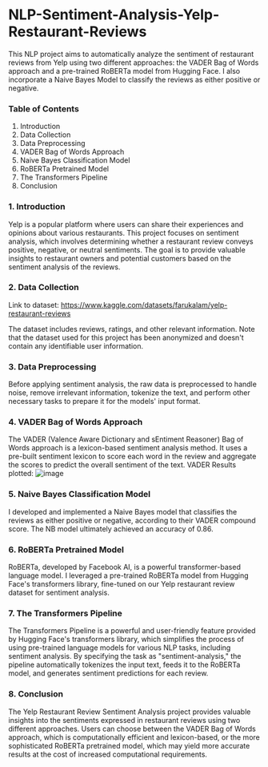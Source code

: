 # NLP-Sentiment-Analysis-Yelp-Restaurant-Reviews

This NLP project aims to automatically analyze the sentiment of restaurant reviews from Yelp using two different approaches: the VADER Bag of Words approach and a pre-trained RoBERTa model from Hugging Face. I also incorporate a Naive Bayes Model to classify the reviews as either positive or negative.

### Table of Contents
1. Introduction
2. Data Collection
3. Data Preprocessing
4. VADER Bag of Words Approach
5. Naive Bayes Classification Model
6. RoBERTa Pretrained Model
7. The Transformers Pipeline
8. Conclusion

### 1. Introduction
Yelp is a popular platform where users can share their experiences and opinions about various restaurants. This project focuses on sentiment analysis, which involves determining whether a restaurant review conveys positive, negative, or neutral sentiments. The goal is to provide valuable insights to restaurant owners and potential customers based on the sentiment analysis of the reviews.

### 2. Data Collection
Link to dataset: https://www.kaggle.com/datasets/farukalam/yelp-restaurant-reviews

The dataset includes reviews, ratings, and other relevant information. Note that the dataset used for this project has been anonymized and doesn't contain any identifiable user information.

### 3. Data Preprocessing
Before applying sentiment analysis, the raw data is preprocessed to handle noise, remove irrelevant information, tokenize the text, and perform other necessary tasks to prepare it for the models' input format.

### 4. VADER Bag of Words Approach
The VADER (Valence Aware Dictionary and sEntiment Reasoner) Bag of Words approach is a lexicon-based sentiment analysis method. It uses a pre-built sentiment lexicon to score each word in the review and aggregate the scores to predict the overall sentiment of the text.
VADER Results plotted:
![image](https://github.com/calebtran7/NLP-Sentiment-Analysis-Yelp-Restaurant-Reviews/assets/121086856/736d41cb-7420-410b-a626-834f3703e0f8)

### 5. Naive Bayes Classification Model
I developed and implemented a Naive Bayes model that classifies the reviews as either positive or negative, according to their VADER compound score. 
The NB model ultimately achieved an accuracy of 0.86. 

### 6. RoBERTa Pretrained Model
RoBERTa, developed by Facebook AI, is a powerful transformer-based language model. I leveraged a pre-trained RoBERTa model from Hugging Face's transformers library, fine-tuned on our Yelp restaurant review dataset for sentiment analysis.

### 7. The Transformers Pipeline
The Transformers Pipeline is a powerful and user-friendly feature provided by Hugging Face's transformers library, which simplifies the process of using pre-trained language models for various NLP tasks, including sentiment analysis. By specifying the task as "sentiment-analysis," the pipeline automatically tokenizes the input text, feeds it to the RoBERTa model, and generates sentiment predictions for each review.

### 8. Conclusion
The Yelp Restaurant Review Sentiment Analysis project provides valuable insights into the sentiments expressed in restaurant reviews using two different approaches. Users can choose between the VADER Bag of Words approach, which is computationally efficient and lexicon-based, or the more sophisticated RoBERTa pretrained model, which may yield more accurate results at the cost of increased computational requirements.
